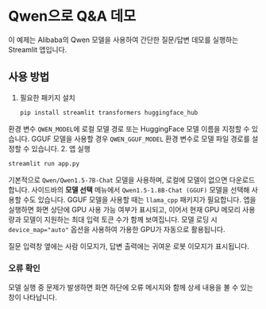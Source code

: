 # Qwen으로 Q&A 데모

이 예제는 Alibaba의 Qwen 모델을 사용하여 간단한 질문/답변 데모를 실행하는 Streamlit 앱입니다.

## 사용 방법

1. 필요한 패키지 설치
   ```bash
   pip install streamlit transformers huggingface_hub
   ```
  환경 변수 `QWEN_MODEL`에 로컬 모델 경로 또는 HuggingFace 모델 이름을 지정할 수 있습니다.
  GGUF 모델을 사용할 경우 `QWEN_GGUF_MODEL` 환경 변수로 모델 파일 경로를 설정할 수 있습니다.
2. 앱 실행
   ```bash
   streamlit run app.py
   ```

기본적으로 `Qwen/Qwen1.5-7B-Chat` 모델을 사용하며, 로컬에 모델이 없으면 다운로드합니다.
사이드바의 **모델 선택** 메뉴에서 `Qwen1.5-1.8B-Chat (GGUF)` 모델을 선택해 사용할 수도 있습니다.
GGUF 모델을 사용할 때는 `llama_cpp` 패키지가 필요합니다.
앱을 실행하면 화면 상단에 GPU 사용 가능 여부가 표시되고, 이어서 현재 GPU 메모리 사용량과
모델이 지원하는 최대 입력 토큰 수가 함께 보여집니다.
모델 로딩 시 `device_map="auto"` 옵션을 사용하여 가용한 GPU가 자동으로 활용됩니다.

질문 입력창 옆에는 사람 이모지가, 답변 출력에는 귀여운 로봇 이모지가 표시됩니다.

### 오류 확인

모델 실행 중 문제가 발생하면 화면 하단에 오류 메시지와 함께 상세 내용을 볼 수 있는 창이 나타납니다.
